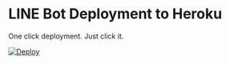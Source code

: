 # LINE Bot Deployment to Heroku

One click deployment. Just click it.

[![Deploy](https://www.herokucdn.com/deploy/button.svg)](https://heroku.com/deploy?template=https://github.com/style1994/flask-line-bot-heroku)
